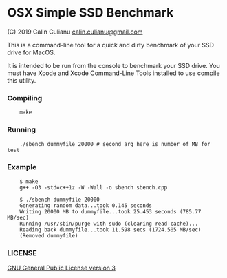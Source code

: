 # OSX Simple SSD Benchmark
(C) 2019 Calin Culianu <calin.culianu@gmail.com>

This is a command-line tool for a quick and dirty benchmark of your SSD drive for MacOS.

It is intended to be run from the console to benchmark your SSD drive. You must have Xcode and Xcode Command-Line Tools installed to use compile this utility.

### Compiling
```
    make 
```

### Running
```
    ./sbench dummyfile 20000 # second arg here is number of MB for test
```

### Example
```
    $ make
    g++ -O3 -std=c++1z -W -Wall -o sbench sbench.cpp
    
    $ ./sbench dummyfile 20000
    Generating random data...took 0.145 seconds
    Writing 20000 MB to dummyfile...took 25.453 seconds (785.77 MB/sec)
    Running /usr/sbin/purge with sudo (clearing read cache)...
    Reading back dummyfile...took 11.598 secs (1724.505 MB/sec)
    (Removed dummyfile)
```

### LICENSE

[GNU General Public License version 3](https://www.gnu.org/licenses/gpl-3.0.en.html)


